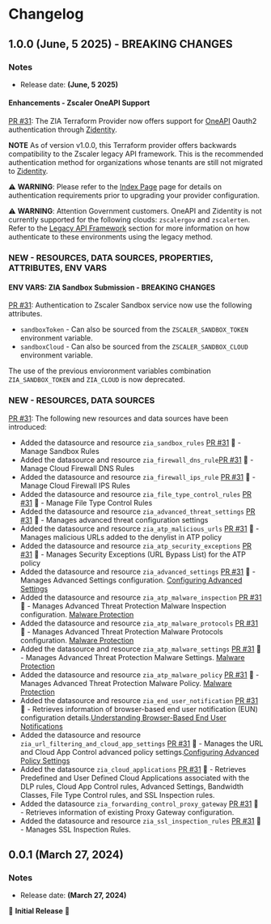 # Changelog

## 1.0.0 (June, 5 2025) - BREAKING CHANGES

### Notes

- Release date: **(June, 5 2025)**

#### Enhancements - Zscaler OneAPI Support

[PR #31](https://github.com/zscaler/pulumi-zia/pull/31): The ZIA Terraform Provider now offers support for [OneAPI](https://help.zscaler.com/oneapi/understanding-oneapi) Oauth2 authentication through [Zidentity](https://help.zscaler.com/zidentity/what-zidentity).

**NOTE** As of version v1.0.0, this Terraform provider offers backwards compatibility to the Zscaler legacy API framework. This is the recommended authentication method for organizations whose tenants are still not migrated to [Zidentity](https://help.zscaler.com/zidentity/what-zidentity).

⚠️ **WARNING**: Please refer to the [Index Page](https://github.com/zscaler/terraform-provider-zia/blob/master/docs/index.md) page for details on authentication requirements prior to upgrading your provider configuration.

⚠️ **WARNING**: Attention Government customers. OneAPI and Zidentity is not currently supported for the following clouds: `zscalergov` and `zscalerten`. Refer to the [Legacy API Framework](https://github.com/zscaler/terraform-provider-zpa/blob/master/docs/index) section for more information on how authenticate to these environments using the legacy method.

### NEW - RESOURCES, DATA SOURCES, PROPERTIES, ATTRIBUTES, ENV VARS

#### ENV VARS: ZIA Sandbox Submission - BREAKING CHANGES

[PR #31](https://github.com/zscaler/pulumi-zia/pull/31): Authentication to Zscaler Sandbox service now use the following attributes.

- `sandboxToken` - Can also be sourced from the `ZSCALER_SANDBOX_TOKEN` environment variable.
- `sandboxCloud` - Can also be sourced from the `ZSCALER_SANDBOX_CLOUD` environment variable.

The use of the previous envioronment variables combination `ZIA_SANDBOX_TOKEN` and `ZIA_CLOUD` is now deprecated.

### NEW - RESOURCES, DATA SOURCES

[PR #31](https://github.com/zscaler/pulumi-zia/pull/31): The following new resources and data sources have been introduced:

- Added the datasource and resource ``zia_sandbox_rules`` [PR #31](https://github.com/zscaler/pulumi-zia/pull/31) :rocket: - Manage Sandbox Rules
- Added the datasource and resource ``zia_firewall_dns_rule``[PR #31](https://github.com/zscaler/pulumi-zia/pull/31) :rocket: - Manage Cloud Firewall DNS Rules
- Added the datasource and resource ``zia_firewall_ips_rule`` [PR #31](https://github.com/zscaler/pulumi-zia/pull/31) :rocket: - Manage Cloud Firewall IPS Rules
- Added the datasource and resource ``zia_file_type_control_rules`` [PR #31](https://github.com/zscaler/pulumi-zia/pull/31) :rocket: - Manage File Type Control Rules
- Added the datasource and resource ``zia_advanced_threat_settings`` [PR #31](https://github.com/zscaler/pulumi-zia/pull/31) :rocket: - Manages advanced threat configuration settings
- Added the datasource and resource ``zia_atp_malicious_urls`` [PR #31](https://github.com/zscaler/pulumi-zia/pull/31) :rocket: - Manages malicious URLs added to the denylist in ATP policy
- Added the datasource and resource ``zia_atp_security_exceptions`` [PR #31](https://github.com/zscaler/pulumi-zia/pull/31) :rocket: - Manages Security Exceptions (URL Bypass List) for the ATP policy
- Added the datasource and resource ``zia_advanced_settings`` [PR #31](https://github.com/zscaler/pulumi-zia/pull/31) :rocket: - Manages Advanced Settings configuration. [Configuring Advanced Settings](https://help.zscaler.com/zia/configuring-advanced-settings)
- Added the datasource and resource ``zia_atp_malware_inspection`` [PR #31](https://github.com/zscaler/pulumi-zia/pull/31) :rocket: - Manages Advanced Threat Protection Malware Inspection configuration. [Malware Protection](https://help.zscaler.com/zia/policies/malware-protection)
- Added the datasource and resource ``zia_atp_malware_protocols`` [PR #31](https://github.com/zscaler/pulumi-zia/pull/31) :rocket: - Manages Advanced Threat Protection Malware Protocols configuration. [Malware Protection](https://help.zscaler.com/zia/policies/malware-protection)
- Added the datasource and resource ``zia_atp_malware_settings`` [PR #31](https://github.com/zscaler/pulumi-zia/pull/31) :rocket: - Manages Advanced Threat Protection Malware Settings. [Malware Protection](https://help.zscaler.com/zia/policies/malware-protection)
- Added the datasource and resource ``zia_atp_malware_policy`` [PR #31](https://github.com/zscaler/pulumi-zia/pull/31) :rocket: - Manages Advanced Threat Protection Malware Policy. [Malware Protection](https://help.zscaler.com/zia/policies/malware-protection)
- Added the datasource and resource ``zia_end_user_notification`` [PR #31](https://github.com/zscaler/pulumi-zia/pull/31) :rocket: - Retrieves information of browser-based end user notification (EUN) configuration details.[Understanding Browser-Based End User Notifications](https://help.zscaler.com/zia/understanding-browser-based-end-user-notifications)
- Added the datasource and resource ``zia_url_filtering_and_cloud_app_settings`` [PR #31](https://github.com/zscaler/pulumi-zia/pull/31) :rocket: - Manages the URL and Cloud App Control advanced policy settings.[Configuring Advanced Policy Settings](https://help.zscaler.com/zia/configuring-advanced-policy-settings)
- Added the datasource ``zia_cloud_applications`` [PR #31](https://github.com/zscaler/pulumi-zia/pull/31) :rocket: - Retrieves Predefined and User Defined Cloud Applications associated with the DLP rules, Cloud App Control rules, Advanced Settings, Bandwidth Classes, File Type Control rules, and SSL Inspection rules.
- Added the datasource ``zia_forwarding_control_proxy_gateway`` [PR #31](https://github.com/zscaler/pulumi-zia/pull/31) :rocket: - Retrieves information of existing Proxy Gateway configuration.
- Added the datasource and resource ``zia_ssl_inspection_rules`` [PR #31](https://github.com/zscaler/pulumi-zia/pull/31) :rocket: - Manages SSL Inspection Rules.

## 0.0.1 (March 27, 2024)

### Notes

- Release date: **(March 27, 2024)**

🎉 **Initial Release** 🎉
